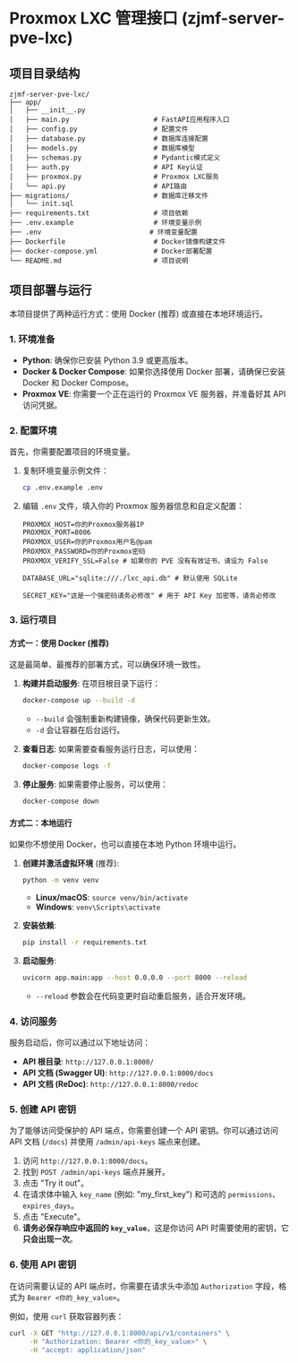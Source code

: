 # Proxmox LXC 管理接口 (zjmf-server-pve-lxc)

## 项目目录结构

```
zjmf-server-pve-lxc/
├── app/
│   ├── __init__.py
│   ├── main.py                     # FastAPI应用程序入口
│   ├── config.py                   # 配置文件
│   ├── database.py                 # 数据库连接配置
│   ├── models.py                   # 数据库模型
│   ├── schemas.py                  # Pydantic模式定义
│   ├── auth.py                     # API Key认证
│   ├── proxmox.py                  # Proxmox LXC服务
│   └── api.py                      # API路由
├── migrations/                     # 数据库迁移文件
│   └── init.sql
├── requirements.txt                # 项目依赖
├── .env.example                    # 环境变量示例
├── .env                           # 环境变量配置
├── Dockerfile                      # Docker镜像构建文件
├── docker-compose.yml              # Docker部署配置
└── README.md                       # 项目说明
```

## 项目部署与运行

本项目提供了两种运行方式：使用 Docker (推荐) 或直接在本地环境运行。

### 1. 环境准备

* **Python**: 确保你已安装 Python 3.9 或更高版本。
* **Docker & Docker Compose**: 如果你选择使用 Docker 部署，请确保已安装 Docker 和 Docker Compose。
* **Proxmox VE**: 你需要一个正在运行的 Proxmox VE 服务器，并准备好其 API 访问凭据。

### 2. 配置环境

首先，你需要配置项目的环境变量。

1.  复制环境变量示例文件：
    ```bash
    cp .env.example .env
    ```
2.  编辑 `.env` 文件，填入你的 Proxmox 服务器信息和自定义配置：
    ```dotenv
    PROXMOX_HOST=你的Proxmox服务器IP
    PROXMOX_PORT=8006
    PROXMOX_USER=你的Proxmox用户名@pam
    PROXMOX_PASSWORD=你的Proxmox密码
    PROXMOX_VERIFY_SSL=False # 如果你的 PVE 没有有效证书，请设为 False

    DATABASE_URL="sqlite:///./lxc_api.db" # 默认使用 SQLite

    SECRET_KEY="这是一个强密码请务必修改" # 用于 API Key 加密等，请务必修改
    ```

### 3. 运行项目

#### 方式一：使用 Docker (推荐)

这是最简单、最推荐的部署方式，可以确保环境一致性。

1.  **构建并启动服务**: 在项目根目录下运行：
    ```bash
    docker-compose up --build -d
    ```
    * `--build` 会强制重新构建镜像，确保代码更新生效。
    * `-d` 会让容器在后台运行。

2.  **查看日志**: 如果需要查看服务运行日志，可以使用：
    ```bash
    docker-compose logs -f
    ```

3.  **停止服务**: 如果需要停止服务，可以使用：
    ```bash
    docker-compose down
    ```

#### 方式二：本地运行

如果你不想使用 Docker，也可以直接在本地 Python 环境中运行。

1.  **创建并激活虚拟环境** (推荐):
    ```bash
    python -m venv venv
    ```
    * **Linux/macOS**: `source venv/bin/activate`
    * **Windows**: `venv\Scripts\activate`

2.  **安装依赖**:
    ```bash
    pip install -r requirements.txt
    ```

3.  **启动服务**:
    ```bash
    uvicorn app.main:app --host 0.0.0.0 --port 8000 --reload
    ```
    * `--reload` 参数会在代码变更时自动重启服务，适合开发环境。

### 4. 访问服务

服务启动后，你可以通过以下地址访问：

* **API 根目录**: `http://127.0.0.1:8000/`
* **API 文档 (Swagger UI)**: `http://127.0.0.1:8000/docs`
* **API 文档 (ReDoc)**: `http://127.0.0.1:8000/redoc`

### 5. 创建 API 密钥

为了能够访问受保护的 API 端点，你需要创建一个 API 密钥。你可以通过访问 API 文档 (`/docs`) 并使用 `/admin/api-keys` 端点来创建。

1.  访问 `http://127.0.0.1:8000/docs`。
2.  找到 `POST /admin/api-keys` 端点并展开。
3.  点击 "Try it out"。
4.  在请求体中输入 `key_name` (例如: "my_first_key") 和可选的 `permissions`、`expires_days`。
5.  点击 "Execute"。
6.  **请务必保存响应中返回的 `key_value`**，这是你访问 API 时需要使用的密钥，它**只会出现一次**。

### 6. 使用 API 密钥

在访问需要认证的 API 端点时，你需要在请求头中添加 `Authorization` 字段，格式为 `Bearer <你的_key_value>`。

例如，使用 `curl` 获取容器列表：

```bash
curl -X GET "http://127.0.0.1:8000/api/v1/containers" \
     -H "Authorization: Bearer <你的_key_value>" \
     -H "accept: application/json"
```
